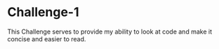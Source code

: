 # Challenge-1
This Challenge serves to provide my ability to look at code and make it concise and easier to read.
